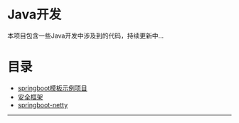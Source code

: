 # Java开发

本项目包含一些Java开发中涉及到的代码，持续更新中...

# 目录

- [springboot模板示例项目](springboot-template/README.md)
- [安全框架](security/README.md)
- [springboot-netty](springboot-netty/README.md)

----
